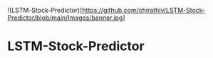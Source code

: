 !(LSTM-Stock-Predictor)[https://github.com/chirathlv/LSTM-Stock-Predictor/blob/main/Images/banner.jpg]

# LSTM-Stock-Predictor

